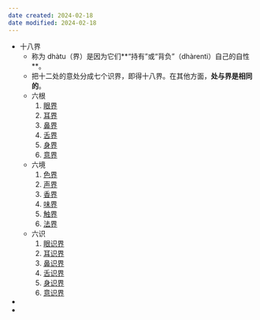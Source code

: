 ```yaml
---
date created: 2024-02-18
date modified: 2024-02-18
---
```

- 十八界
    - 称为 dhàtu（界）是因为它们**“持有”或“背负”（dhàrenti）自己的自性**。
    - 把十二处的意处分成七个识界，即得十八界。在其他方面，**处与界是相同的**。
    - 六根
        1. [眼界](眼界.md) 
        2. [耳界](耳界.md) 
        3. [鼻界](鼻界.md) 
        4. [舌界](舌界.md) 
        5. [身界](身界.md) 
        6. [意界](意界.md) 
    - 六境
        1. [色界](色界.md) 
        2. [声界](声界.md) 
        3. [香界](香界.md) 
        4. [味界](味界.md) 
        5. [触界](触界.md) 
        6. [法界](法界.md) 
    - 六识
        1. [眼识界](眼识界.md) 
        2. [耳识界](耳识界.md) 
        3. [鼻识界](鼻识界.md) 
        4. [舌识界](舌识界.md) 
        5. [身识界](身识界.md) 
        6. [意识界](意识界.md) 
- 
- 
